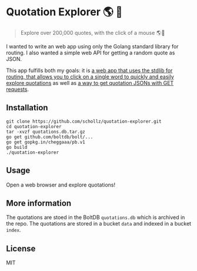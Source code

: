 # Quotation Explorer  :earth_americas: :speech_balloon:

> Explore over 200,000 quotes, with the click of a mouse :earth_americas::speech_balloon:

I wanted to write an web app using only the Golang standard library for routing. I also wanted a simple web API for getting a random quote as JSON.

This app fulfills both my goals: it is [a web app that uses the stdlib for routing, that allows you to click on a single word to quickly and easily
explore quotations](https://quotes.schollz.com) as well as [a way to get quotation JSONs with GET requests](https://quotes.schollz.com/random/3.json). 

## Installation

```
git clone https://github.com/schollz/quotation-explorer.git
cd quotation-explorer
tar -xvzf quotations.db.tar.gz
go get github.com/boltdb/bolt/...
go get gopkg.in/cheggaaa/pb.v1
go build
./quotation-explorer
```

## Usage

Open a web browser and explore quotations!

## More information

The quotations are stoed in the BoltDB `quotations.db` which is archived in the repo. The quotations are stored in a bucket `data` and indexed in a bucket `index`. 

## License

MIT